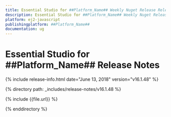 ```yaml
---
title: Essential Studio for ##Platform_Name## Weekly Nuget Release Release Notes  
description: Essential Studio for ##Platform_Name## Weekly Nuget Release Release Notes  
platform: ej2-javascript
publishingplatform: ##Platform_Name##
documentation: ug
---
```


# Essential Studio for  ##Platform_Name##  Release Notes  

{% include release-info.html date="June 13, 2018"  version="v16.1.48" %} 

{% directory path: _includes/release-notes/v16.1.48 %}

{% include {{file.url}} %}

{% enddirectory %}
